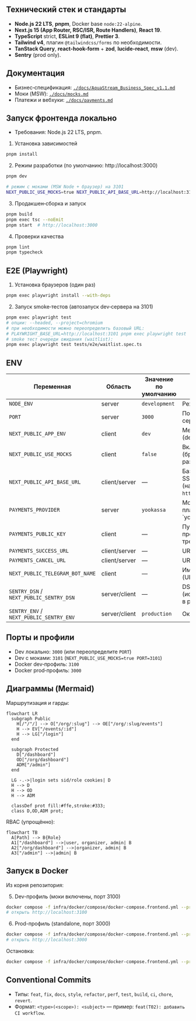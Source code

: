 

## Технический стек и стандарты
- **Node.js 22 LTS**, **pnpm**, Docker base `node:22-alpine`.
- **Next.js 15 (App Router, RSC/ISR, Route Handlers)**, **React 19**.
- **TypeScript** strict, **ESLint 9 (flat)**, **Prettier 3**.
- **Tailwind v4**, плагин `@tailwindcss/forms` по необходимости.
- **TanStack Query**, **react-hook-form** + **zod**, **lucide-react**, **msw** (dev).
- **Sentry** (prod only).

## Документация
- Бизнес‑спецификация: [`./docs/AquaStream_Business_Spec_v1.1.md`](./docs/AquaStream_Business_Spec_v1.1.md)
- Моки (MSW): [`./docs/mocks.md`](./docs/mocks.md)
- Платежи и вебхуки: [`./docs/payments.md`](./docs/payments.md)

## Запуск фронтенда локально
- Требования: Node.js 22 LTS, pnpm.

1) Установка зависимостей

```bash
pnpm install
```

2) Режим разработки (по умолчанию: http://localhost:3000)

```bash
pnpm dev

# режим с моками (MSW Node + браузер) на 3101
NEXT_PUBLIC_USE_MOCKS=true NEXT_PUBLIC_API_BASE_URL=http://localhost:3101 PORT=3101 pnpm dev
```

3) Продакшен‑сборка и запуск

```bash
pnpm build
pnpm exec tsc --noEmit 
pnpm start  # http://localhost:3000
```

4) Проверки качества

```bash
pnpm lint
pnpm typecheck
```

## E2E (Playwright)

1) Установка браузеров (один раз)

```bash
pnpm exec playwright install --with-deps
```

2) Запуск smoke‑тестов (автозапуск dev‑сервера на 3101)

```bash
pnpm exec playwright test
# опции: --headed, --project=chromium
# при необходимости можно переопределить базовый URL:
# PLAYWRIGHT_BASE_URL=http://localhost:3101 pnpm exec playwright test
# smoke тест очереди ожидания (waitlist):
pnpm exec playwright test tests/e2e/waitlist.spec.ts
```

## ENV

| Переменная | Область | Значение по умолчанию | Назначение |
|---|---|---|---|
| `NODE_ENV` | server | `development` | Режим окружения |
| `PORT` | server | `3000` | Порт dev/prod сервера Next.js |
| `NEXT_PUBLIC_APP_ENV` | client | `dev` | Метка окружения (dev/prod) |
| `NEXT_PUBLIC_USE_MOCKS` | client | `false` | Включение MSW (браузер/SSR) для разработки |
| `NEXT_PUBLIC_API_BASE_URL` | client/server | — | Базовый origin для SSR‑fetch и моков (напр., `http://localhost:3101`) |
| `PAYMENTS_PROVIDER` | server | `yookassa` | Моковый провайдер платежей (например, `yookassa|cloudpayments|stripe`) |
| `PAYMENTS_PUBLIC_KEY` | client | — | Публичный ключ провайдера (если требуется) |
| `PAYMENTS_SUCCESS_URL` | client/server | — | URL успешной оплаты |
| `PAYMENTS_CANCEL_URL` | client/server | — | URL отмены оплаты |
| `NEXT_PUBLIC_TELEGRAM_BOT_NAME` | client | — | Имя бота Телеграм (UI) |
| `SENTRY_DSN` / `NEXT_PUBLIC_SENTRY_DSN` | server/client | — | DSN Sentry (используется только в prod) |
| `SENTRY_ENV` / `NEXT_PUBLIC_SENTRY_ENV` | server/client | `production` | Окружение для Sentry |

## Порты и профили

- Dev локально: `3000` (или переопределите `PORT`)
- Dev с моками: `3101` (`NEXT_PUBLIC_USE_MOCKS=true PORT=3101`)
- Docker dev‑профиль: `3100`
- Docker prod‑профиль: `3000`

## Диаграммы (Mermaid)

Маршрутизация и гарды:

```mermaid
flowchart LR
  subgraph Public
    H[/"/"/] --> O["/org/:slug"] --> OE["/org/:slug/events"]
    H --> EV["/events/:id"]
    H --> LG["/login"]
  end

  subgraph Protected
    D["/dashboard"]
    OD["/org/dashboard"]
    ADM["/admin"]
  end

  LG -.->|login sets sid/role cookies| D
  H --> D
  H --> OD
  H --> ADM

  classDef prot fill:#ffe,stroke:#333;
  class D,OD,ADM prot;
```

RBAC (упрощённо):

```mermaid
flowchart TB
  A[Path] --> B{Role}
  A1["/dashboard"] -->|user, organizer, admin| B
  A2["/org/dashboard"] -->|organizer, admin| B
  A3["/admin"] -->|admin| B
```

## Запуск в Docker
Из корня репозитория:

5) Dev-профиль (моки включены, порт 3100)

```bash
docker compose -f infra/docker/compose/docker-compose.frontend.yml --profile dev up --build
# открыть http://localhost:3100
```

6) Prod-профиль (standalone, порт 3000)

```bash
docker compose -f infra/docker/compose/docker-compose.frontend.yml --profile prod up --build
# открыть http://localhost:3000
```

Остановка:

```bash
docker compose -f infra/docker/compose/docker-compose.frontend.yml --profile dev down
```

## Conventional Commits
- Типы: `feat`, `fix`, `docs`, `style`, `refactor`, `perf`, `test`, `build`, `ci`, `chore`, `revert`.
- Формат: `<type>(<scope>): <subject>` — пример: `feat(T02): добавить CI workflow`.